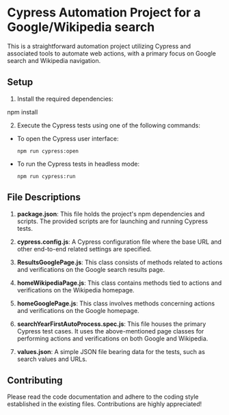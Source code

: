 # Cypress Automation Project for a Google/Wikipedia search

This is a straightforward automation project utilizing Cypress and associated tools to automate web actions, with a primary focus on Google search and Wikipedia navigation.

## Setup

1. Install the required dependencies:

npm install

2. Execute the Cypress tests using one of the following commands:
- To open the Cypress user interface:
  ```
  npm run cypress:open
  ```
- To run the Cypress tests in headless mode:
  ```
  npm run cypress:run
  ```
  
## File Descriptions

1. **package.json**: This file holds the project's npm dependencies and scripts. The provided scripts are for launching and running Cypress tests.

2. **cypress.config.js**: A Cypress configuration file where the base URL and other end-to-end related settings are specified.

3. **ResultsGooglePage.js**: This class consists of methods related to actions and verifications on the Google search results page.

5. **homeWikipediaPage.js**: This class contains methods tied to actions and verifications on the Wikipedia homepage.

6. **homeGooglePage.js**: This class involves methods concerning actions and verifications on the Google homepage.

7. **searchYearFirstAutoProcess.spec.js**: This file houses the primary Cypress test cases. It uses the above-mentioned page classes for performing actions and verifications on both Google and Wikipedia.

8. **values.json**: A simple JSON file bearing data for the tests, such as search values and URLs.

## Contributing

Please read the code documentation and adhere to the coding style established in the existing files. Contributions are highly appreciated!
